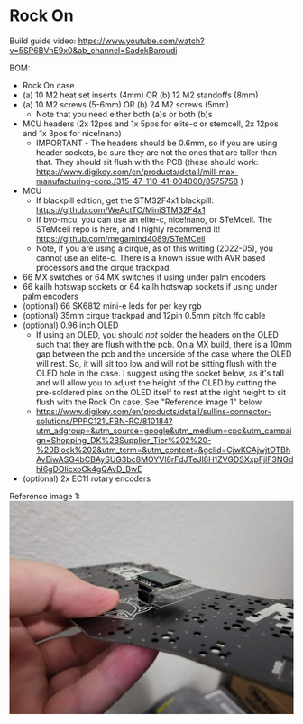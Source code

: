 # Rock On

Build guide video:
https://www.youtube.com/watch?v=5SP6BVhE9x0&ab_channel=SadekBaroudi

BOM:
* Rock On case
* (a) 10 M2 heat set inserts (4mm) OR (b) 12 M2 standoffs (8mm)
* (a) 10 M2 screws (5-6mm) OR (b) 24 M2 screws (5mm)
  * Note that you need either both (a)s or both (b)s
* MCU headers (2x 12pos and 1x 5pos for elite-c or stemcell, 2x 12pos and 1x 3pos for nice!nano)
  * IMPORTANT - The headers should be 0.6mm, so if you are using header sockets, be sure they are not the ones that are taller than that. They should sit flush with the PCB (these should work: https://www.digikey.com/en/products/detail/mill-max-manufacturing-corp./315-47-110-41-004000/8575758 )
* MCU
  * If blackpill edition, get the STM32F4x1 blackpill: https://github.com/WeActTC/MiniSTM32F4x1
  * If byo-mcu, you can use an elite-c, nice!nano, or STeMcell. The STeMcell repo is here, and I highly recommend it! https://github.com/megamind4089/STeMCell
  * Note, if you are using a cirque, as of this writing (2022-05), you cannot use an elite-c. There is a known issue with AVR based processors and the cirque trackpad.
* 66 MX switches or 64 MX switches if using under palm encoders
* 66 kailh hotswap sockets or 64 kailh hotswap sockets if using under palm encoders
* (optional) 66 SK6812 mini-e leds for per key rgb
* (optional) 35mm cirque trackpad and 12pin 0.5mm pitch ffc cable
* (optional) 0.96 inch OLED
  * If using an OLED, you should *not* solder the headers on the OLED such that they are flush with the pcb. On a MX build, there is a 10mm gap between the pcb and the underside of the case where the OLED will rest. So, it will sit too low and will not be sitting flush with the OLED hole in the case. I suggest using the socket below, as it's tall and will allow you to adjust the height of the OLED by cutting the pre-soldered pins on the OLED itself to rest at the right height to sit flush with the Rock On case. See "Reference image 1" below
  * https://www.digikey.com/en/products/detail/sullins-connector-solutions/PPPC121LFBN-RC/810184?utm_adgroup=&utm_source=google&utm_medium=cpc&utm_campaign=Shopping_DK%2BSupplier_Tier%202%20-%20Block%202&utm_term=&utm_content=&gclid=CjwKCAjwjtOTBhAvEiwASG4bCBAySUG3bc8MOYVl8rFdJTeJl8H1ZVGDSXxpFjlF3NGdhI6gDOlicxoCk4gQAvD_BwE
* (optional) 2x EC11 rotary encoders

Reference image 1:
![oledsocket](images/oled-socket.jpg)
